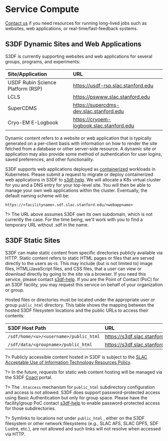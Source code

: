 # Service Compute

[Contact us](contact-us.md) if you need resources for running
long-lived jobs such as websites, web applications, or
real-time/fast-feedback systems.

## S3DF Dynamic Sites and Web Applications

S3DF is currently supporting websites and web applications for several groups,
programs, and experiments:

| Site/Application	| URL |
| :--- | :--- |
| USDF Rubin Science Platform (RSP) | https://usdf-rsp.slac.stanford.edu|
| LCLS | https://pswww.slac.stanford.edu|
| SuperCDMS | https://supercdms-dev.slac.stanford.edu|
| Cryo-EM E-Logbook | https://cryoem-logbook.slac.stanford.edu|

Dynamic content refers to a website or web application that is
typically generated on a per-client basis with information on how to
render the site fetched from a database or other server-side
resource. A dynamic site or application may also provide some method
of authentication for user logins, saved preferences, and other
functionality.

S3DF supports web applications deployed as
[containerized](https://www.docker.com/resources/what-container/)
workloads in Kubernetes. Please submit a request to migrate or deploy
containerized web applications in S3DF to
[s3df-help](mailto:s3df-help@slac.stanford.edu). We will allocate a
K8s virtual cluster for you and a DNS entry for your top-level
site. You will then be able to manage your own web applications within
the cluster. Eventually, the default naming scheme will be:

`https://<facilityname>.sdf.slac.stanford.edu/<webappname>`

?> The URL above assumes S3DF own its own subdomain, which is not
currently the case. For the time being, we'll work with you to find a
temporary URL without .sdf in the name.

## S3DF Static Sites

S3DF can make static content from specific directories publicly
available via HTTP. Static content refers to static HTML pages or
files that are served directly to the users as-is. This may include
(but is not limited to) image files, HTML/JavaScript files, and CSS
files, that a user can view or download directly by going to the site
via a browser. If you need this service, please contact
[s3df-help](mailto:s3df-help@slac.stanford.edu). If you are the Point
of Contact (PoC) for an S3DF facility, you may request this service on
behalf of your organization or group.

Hosted files or directories must be located under the appropriate user
or group `public_html` directory. This table shows the mapping between
the hosted S3DF filesystem locations and the public URLs to access
their contents:

| S3DF Host Path | URL |
| :--- | :--- |
| `/sdf/home/<u>/<username>/public_html` | https://s3df.slac.stanford.edu/people/&lt;username&gt;|
| `/sdf/data/<groupname>/public_html` | https://s3df.slac.stanford.edu/data/&lt;groupname&gt; |


?> Publicly accessible content hosted in S3DF is subject to the [SLAC
Acceptable Use of Information Technology Resources
Policy](https://slac.sharepoint.com/sites/SLACPolicies/Shared%20Documents/SLAC-only%20Policies/IT-057-Acceptable%20Use%20of%20Information%20Technology%20Resources.pdf).

?> In the future, requests for static web content hosting will be
managed via the S3DF [Coact](https://s3df.slac.stanford.edu/coact)
portal.

?> The `.htaccess` mechanism for `public_html` subdirectory configuration
and access is not allowed. S3DF does support password-protected access
using Basic Authentication but only for group space. Please have the
facility/group PoC contact
[s3df-help](mailto:s3df-help@slac.stanford.edu) to enable
password-protected access for those subdirectories.

?> Symlinks to locations not under `public_html` , either on the S3DF
filesystem or other network filesystems (e.g., SLAC AFS, SLAC GPFS,
SDF Lustre, etc.), are not allowed and such links will not resolve
when accessed via HTTP.

